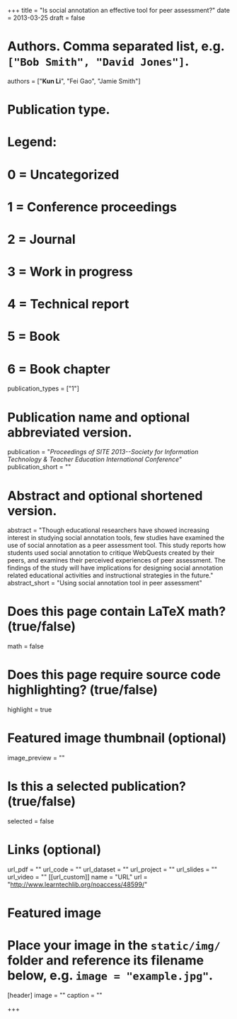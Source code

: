 +++
title = "Is social annotation an effective tool for peer assessment?"
date = 2013-03-25
draft = false

# Authors. Comma separated list, e.g. `["Bob Smith", "David Jones"]`.
authors = ["**Kun Li**", "Fei Gao", "Jamie Smith"]

# Publication type.
# Legend:
# 0 = Uncategorized
# 1 = Conference proceedings
# 2 = Journal
# 3 = Work in progress
# 4 = Technical report
# 5 = Book
# 6 = Book chapter
publication_types = ["1"]

# Publication name and optional abbreviated version.
publication = "*Proceedings of SITE 2013--Society for Information Technology & Teacher Education International Conference*"
publication_short = ""

# Abstract and optional shortened version.
abstract = "Though educational researchers have showed increasing interest in studying social annotation tools, few studies have examined the use of social annotation as a peer assessment tool. This study reports how students used social annotation to critique WebQuests created by their peers, and examines their perceived experiences of peer assessment. The findings of the study will have implications for designing social annotation related educational activities and instructional strategies in the future."
abstract_short = "Using social annotation tool in peer assessment"

# Does this page contain LaTeX math? (true/false)
math = false

# Does this page require source code highlighting? (true/false)
highlight = true

# Featured image thumbnail (optional)
image_preview = ""

# Is this a selected publication? (true/false)
selected = false

# Links (optional)
url_pdf = ""
url_code = ""
url_dataset = ""
url_project = ""
url_slides = ""
url_video = ""
[[url_custom]]
    name = "URL"
    url = "http://www.learntechlib.org/noaccess/48599/"
    
# Featured image
# Place your image in the `static/img/` folder and reference its filename below, e.g. `image = "example.jpg"`.
[header]
image = ""
caption = ""

+++
